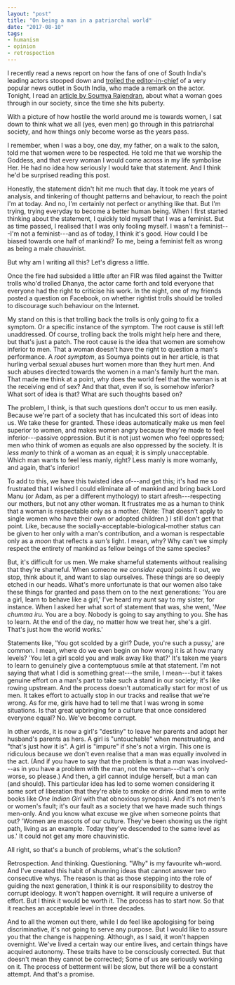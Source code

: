 ```yaml
---
layout: "post"
title: "On being a man in a patriarchal world"
date: "2017-08-10"
tags:
- humanism
- opinion
- retrospection
---
```


I recently read a news report on how the fans of one of South India's leading actors stooped down and [trolled the editor-in-chief](https://www.buzzfeed.com/soniathomas/vijay-fans-abused-threatened-and-sexually-harassed-a?utm_term=.selp92Yr8#.klooe05Aa) of a very popular news outlet in South India, who made a remark on the actor. Tonight, I read an [article by Soumya Rajendran](http://www.thenewsminute.com/article/contrary-what-some-men-think-being-called-slut-doesnt-destroy-women-66460), about what a woman goes through in our society, since the time she hits puberty.

With a picture of how hostile the world around me is towards women, I sat down to think what we all (yes, even men) go through in this patriarchal society, and how things only become worse as the years pass.

I remember, when I was a boy, one day, my father, on a walk to the salon, told me that women were to be respected. He told me that we worship the Goddess, and that every woman I would come across in my life symbolise Her. He had no idea how seriously I would take that statement. And I think he'd be surprised reading this post.

Honestly, the statement didn't hit me much that day. It took me years of analysis, and tinkering of thought patterns and behaviour, to reach the point I'm at today. And no, I'm certainly not perfect or anything like that. But I'm trying, trying everyday to become a better human being. When I first started thinking about the statement, I quickly told myself that I was a feminist. But as time passed, I realised that I was only fooling myself. I wasn't a feminist---I'm not a feminist---and as of today, I think it's good. How could I be biased towards one half of mankind? To me, being a feminist felt as wrong as being a male chauvinist.

But why am I writing all this? Let's digress a little.

Once the fire had subsided a little after an FIR was filed against the Twitter trolls who'd trolled Dhanya, the actor came forth and told everyone that everyone had the right to criticise his work. In the night, one of my friends posted a question on Facebook, on whether rightist trolls should be trolled to discourage such behaviour on the Internet.

My stand on this is that trolling back the trolls is only going to fix a symptom. Or a specific instance of the symptom. The root cause is still left unaddressed. Of course, trolling back the trolls might help here and there, but that's just a patch. The root cause is the idea that women are somehow inferior to men. That a woman doesn't have the right to question a man's performance. A _root symptom_, as Soumya points out in her article, is that hurling verbal sexual abuses hurt women more than they hurt men. And such abuses directed towards the women in a man's family hurt the man. That made me think at a point, why does the world feel that the woman is at the receiving end of sex? And that that, even if so, is somehow inferior? What sort of idea is that? What are such thoughts based on?

The problem, I think, is that such questions don't occur to us men easily. Because we're part of a society that has inculcated this sort of ideas into us. We take these for granted. These ideas automatically make us men feel superior to women, and makes women angry because they're made to feel inferior---passive oppression. But it is not just women who feel oppressed; men who think of women as equals are also oppressed by the society. It is _less manly_ to think of a woman as an equal; it is simply unacceptable. Which man wants to feel less manly, right? Less manly is more womanly, and again, that's inferior!

To add to this, we have this twisted idea of---and get this; it's had me so frustrated that I wished I could eliminate all of mankind and bring back Lord Manu (or Adam, as per a different mythology) to start afresh---respecting our mothers, but not any other woman. It frustrates me as a human to think that a woman is respectable only as a mother. (Note: That doesn't apply to single women who have their own or adopted children.) I still don't get that point. Like, because the socially-acceptable-biological-mother status can be given to her only with a man's contribution, and a woman is respectable only as a _moon_ that reflects a _sun's_ light. I mean, why? Why can't we simply respect the entirety of mankind as fellow beings of the same species?

But, it's difficult for us men. We make shameful statements without realising that they're shameful. When someone _we consider equal_ points it out, we stop, think about it, and want to slap ourselves. These things are so deeply etched in our heads. What's more unfortunate is that our women also take these things for granted and pass them on to the next generations: 'You are a girl, learn to behave like a girl,' I've heard my aunt say to my sister, for instance. When I asked her what sort of statement that was, she went, '_Nee chumma iru._ You are a boy. Nobody is going to say anything to you. She has to learn. At the end of the day, no matter how we treat her, she's a girl. That's just how the world works.'

Statements like, 'You got scolded by a girl? Dude, you're such a pussy,' are common. I mean, where do we even begin on how wrong it is at how many levels? 'You let a girl scold you and walk away like that?' It's taken me years to learn to genuinely give a contemptuous smile at that statement. I'm not saying that what I did is something great---the smile, I mean---but it takes genuine effort on a man's part to take such a stand in our society; it's like rowing upstream. And the process doesn't automatically start for most of us men. It takes effort to actually stop in our tracks and realise that we're wrong. As for me, girls have had to tell me that I was wrong in some situations. Is that great upbringing for a culture that once considered everyone equal? No. We've become corrupt.

In other words, it is now a girl's "destiny" to leave her parents and adopt her husband's parents as hers. A girl is "untouchable" when menstruating, and "that's just how it is". A girl is "impure" if she's not a virgin. This one is ridiculous because we don't even realise that a man was equally involved in the act. (And if you have to say that the problem is that a _man_ was involved---as in you have a problem with the man, not the woman---that's only worse, so please.) And then, a girl cannot indulge herself, but a man can (and should). This particular idea has led to some women considering it some sort of liberation that they're able to smoke or drink (and men to write books like _One Indian Girl_ with that obnoxious synopsis). And it's not men's or women's fault; it's our fault as a society that we have made such things men-only. And you know what excuse we give when someone points that out? 'Women are mascots of our culture. They've been showing us the right path, living as an example. Today they've descended to the same level as us.' It could not get any more chauvinistic.

All right, so that's a bunch of problems, what's the solution?

Retrospection. And thinking. Questioning. "Why" is my favourite wh-word. And I've created this habit of shunning ideas that cannot answer two consecutive whys. The reason is that as those stepping into the role of guiding the next generation, I think it is our responsibility to destroy the corrupt ideology. It won't happen overnight. It will require a universe of effort. But I think it would be worth it. The process has to start now. So that it reaches an acceptable level in three decades.

And to all the women out there, while I do feel like apologising for being discriminative, it's not going to serve any purpose. But I would like to assure you that the change is happening. Although, as I said, it won't happen overnight. We've lived a certain way our entire lives, and certain things have acquired autonomy. These traits have to be consciously corrected. But that doesn't mean they cannot be corrected; Some of us are seriously working on it. The process of betterment will be slow, but there will be a constant attempt. And that's a promise.
